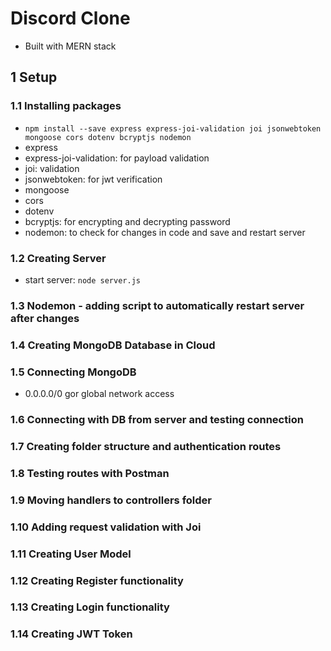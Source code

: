 # Discord Clone

- Built with MERN stack

## 1 Setup

### 1.1 Installing packages

- `npm install --save express express-joi-validation joi jsonwebtoken mongoose cors dotenv bcryptjs nodemon`
- express
- express-joi-validation: for payload validation
- joi: validation
- jsonwebtoken: for jwt verification
- mongoose
- cors
- dotenv
- bcryptjs: for encrypting and decrypting password
- nodemon: to check for changes in code and save and restart server

### 1.2 Creating Server

- start server: `node server.js`

### 1.3 Nodemon - adding script to automatically restart server after changes

### 1.4 Creating MongoDB Database in Cloud

### 1.5 Connecting MongoDB

- 0.0.0.0/0 gor global network access

### 1.6 Connecting with DB from server and testing connection

### 1.7 Creating folder structure and authentication routes

### 1.8 Testing routes with Postman

### 1.9 Moving handlers to controllers folder

### 1.10 Adding request validation with Joi

### 1.11 Creating User Model

### 1.12 Creating Register functionality

### 1.13 Creating Login functionality

### 1.14 Creating JWT Token
